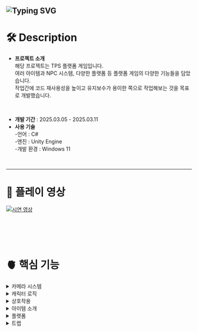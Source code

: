 ![Typing SVG](https://readme-typing-svg.demolab.com?font=Fira+Code&size=50&pause=1000&width=435&height=70&lines=JUMP!+JUMP!)
---
# 🛠️ Description
- **프로젝트 소개** <br>
  해당 프로젝트는 TPS 플랫폼 게임입니다. <br>
  여러 아이템과 NPC 시스템, 다양한 플랫폼 등 플랫폼 게임의 다양한 기능들을 담았습니다. <br>
  작업간에 코드 재사용성을 높이고 유지보수가 용이한 쪽으로 작업해보는 것을 목표로 개발했습니다.<br>
<br>

- **개발 기간** : 2025.03.05 - 2025.03.11
- **사용 기술** <br>
-언어 : C#<br>
-엔진 : Unity Engine <br>
-개발 환경 : Windows 11 <br>
<br>

---

# 📼 플레이 영상
[![시연 영상](https://github.com/user-attachments/assets/8aa7e540-2031-4566-8f29-03370f165eb8)](https://www.youtube.com/watch?v=WddA5sAjhDg&feature=youtu.be) 


<br><br>
---
 
# 🫀 핵심 기능 

<details>
  <summary>카메라 시스템</summary>
  
  ## 📷 카메라 시스템 [🔗 Camera Controller](https://github.com/znlsnel/TPS_JumpGame/blob/main/Assets/9.%20Scripts/Entity/CameraController.cs)
  <img src="https://github.com/user-attachments/assets/a3585003-bf92-4f98-8c19-0be4dffebb08" alt="카메라 무빙" width="500px"> <br>
- **3인칭 카메라**<br>
  3인칭 카메라를 구현했습니다. 카메라가 플레이어 주변을 회전하도록 구현하였고, <br>
  마우스 휠을 입력받은 후, 카메라 거리를 조절할 수 있도록 했습니다. <br>
  카메라와 플레이어 사이에 물체가 있을 때, Raycast를 통해 플레이어가 항상 보이게끔 하였습니다.
  <br><br>
  
```csharp
private void LateUpdate()
{
  if (GameManager.Instance.IsGameOver)
  { 
    LookAtTarget(); 
    return; 
  }

  MoveCamera();
  SetCameraDist();
}
```
- 플레이어가 먼저 이동 후, 카메라가 이동할 수 있게 LateUpdate에서 카메라의 이동로직을 실행했습니다.
<br><br>

```csharp
void MoveCamera()
{
  transform.position = target.position;

  Vector2 mouseDelta = mouseDir * sensitivity * Time.deltaTime;

  // 좌우 회전 (Y축 회전)
  transform.Rotate(Vector3.up * mouseDelta.x);
  // 상하 회전 (X축 회전) 
  rotationX -= mouseDelta.y;
  rotationX = Mathf.Clamp(rotationX, minXRot, maxXRot); // 카메라가 뒤집히지 않도록 제한

  // Quaternion을 사용하여 회전 적용
  transform.localRotation = Quaternion.Euler(rotationX, transform.localEulerAngles.y, 0f);
  mouseDir = Vector2.zero;
}
```
- 카메라의 위치를 target의 위치로 옮기고, 마우스 입력값에 따라 회전을 실행합니다.
<br><br>

```csharp
void SetCameraDist() 
{
  float dist = cameraDist;

  // 몸통의 중간에서 부터 시작
  Vector3 startPos = transform.position + Vector3.up * 0.3f;
  Vector3 dir = (Camera.main.transform.position - startPos).normalized;

  // 충돌을 했다면 카메라 거리 조절
  Ray ray = new Ray(startPos + Vector3.up * 0.2f, dir);   
  RaycastHit hit;
  if (Physics.Raycast(ray, out hit, dist, hitLayer))
    dist = (hit.point - startPos).magnitude; 

  // 혹시 모를 예외 상황을 위해 dist와 cameraDist중 최소값을 넣어줌
  Camera.main.transform.localPosition = cameraDir * Mathf.Min(dist, cameraDist);
}  
```
- Raycast를 통해 카메라와 플레이어 사이에 물체가 있는지 감지하고, 해당 거리만큼 카메라를 조정합니다.


<br><br>
    
</details>

<details>
  <summary>캐릭터 로직</summary>
  
  ## 🕹️ 캐릭터 로직 [🔗 Player Controller Link](https://github.com/znlsnel/TPS_JumpGame/blob/main/Assets/9.%20Scripts/Entity/PlayerController.cs) 
<img src="https://github.com/user-attachments/assets/9dd95c67-0407-4fa4-b6c0-0afe0638cbdb" alt="이동" width="500px"> <br>
<img src="https://github.com/user-attachments/assets/90d9e4b6-ed92-4e10-8dd8-3172315679c8" alt="점프" width="500px"> <br>
- 캐릭터 로직 <br>
``` csharp
void Move(Vector2 dir)
{
  Vector3 inputDir = new Vector3(dir.x, 0, dir.y);
  float cameraYaw = Camera.main.transform.eulerAngles.y;

  Quaternion yawRotation = Quaternion.Euler(0, cameraYaw, 0);
  Vector3 rotatedInputDir = yawRotation * inputDir; 

  if (rotatedInputDir != Vector3.zero)
  {
    Quaternion inputRotation = Quaternion.LookRotation(rotatedInputDir);
    targetRot = inputRotation.eulerAngles; // 최종 회전 각도
  } 
  Vector3 direction = rotatedInputDir * statHandler.MoveSpeed;
  if (knockbackDuration > 0.0f)
  {
    direction *= 0.2f; 
    direction += knockback;
  }

  SetVelocity(direction); 
}
```
- 캐릭터가 카메라의 Yaw값을 기준으로 이동하도록 했습니다. <br>
  왼쪽, 오른쪽, 뒤로 가는 키를 입력시, 그만큼 회전을 추가했습니다. <br>
<br><br>

```csharp
void Rotate(Vector3 rot)
{
  if (moveDir.magnitude <= 0f) 
    return;

  Quaternion targetRotation = Quaternion.Euler(rot);
  float angleDifference = Quaternion.Angle(transform.rotation, targetRotation);
  float t = Mathf.Clamp01((rotSpeed * Time.deltaTime) / angleDifference);
  transform.rotation = Quaternion.Slerp(transform.rotation, targetRotation, t);
}
```
- 캐릭터 회전시 한틱에 회전하면 부자연스럽다고 느꼈습니다. 이에 targetRot 변수에 회전값을 넣어놓고 <br>
  서서히 회전하도록 구현했습니다.
  <br><br>

``` csharp
bool IsGrounded()
{
  Ray[] rays = new Ray[4]
  {
    new Ray(transform.position + (transform.forward * 0.2f) + (transform.up * 0.01f), Vector3.down),
    new Ray(transform.position + (-transform.forward * 0.2f) + (transform.up * 0.01f), Vector3.down),
    new Ray(transform.position + (transform.right * 0.2f) + (transform.up * 0.01f), Vector3.down),
    new Ray(transform.position + (-transform.right * 0.2f) + (transform.up * 0.01f), Vector3.down),
  };

  for (int i = 0; i < rays.Length; i++)
  {
    if (Physics.Raycast(rays[i], 1f, groundLayerMask))
      return true;
  }
  return false;
}
```
- 캐릭터 점프는 Rigidbody의 AddForce 기능을 통해 간단하게 구현했습니다.
- 현재 땅바닥에 있는지 체크한 후, 바닥에 있는 경우에만 점프할 수 있도록 했습니다.
<br><br><br><br>

<img src="https://github.com/user-attachments/assets/6e63daaf-14eb-4345-941e-95dd1927d0db" alt="벽타기" width="500px"> <br> 
- ClimbHandler 클래스를 통해 벽타기 기능을 구현했습니다. [🔗 ClimbHandler Link](https://github.com/znlsnel/TPS_JumpGame/blob/main/Assets/9.%20Scripts/Handler/ClimbHandler.cs)
``` csharp
void ClimbCheck()
{
  if (!isJump || !isMove || climbTargetPos != null)
    return;

  for (int i = 0; i < 4; i ++) 
  { 
    Vector3 yOffset = new Vector3(0, -0.5f * i, 0);
    Ray ray = new Ray(rayCastPoint.position + yOffset, gameObject.transform.forward);
    RaycastHit hit;

    if (Physics.Raycast(ray, out hit, 1.5f, climbLayer)) 
    {
      BoxCollider bc = hit.collider as BoxCollider;
      if (bc != null)
      {
        Vector3 targetPos = hit.point;
        targetPos.y = hit.collider.gameObject.transform.position.y + bc.center.y + (bc.size.y * bc.transform.localScale.y) / 2;

        bool isForward = Vector3.Dot(rigid.velocity, (targetPos - transform.position).normalized) > -0.5f;

        Debug.Log((hit.point.y + -0.5f * i) - targetPos.y);
        if (isForward && Mathf.Abs((rayCastPoint.position.y) - targetPos.y) < 1.3f)
        {  
          targetPos += (transform.forward * 0.2f);
          StartClimb(hit.collider.gameObject, targetPos);
          break;
        }
      }
    }
  }
}
```
- ClimbCheck 함수를 통해 벽타기가 가능한지 체크를 했습니다. <br>
  머리에서부터 아래로 4개의 Raycast를 발사하여 충돌을 체크했습니다. <br>
  이후 충돌 대상이 BoxCollider를 가지고 있으며, BoxCollider의 위쪽 부분에 충돌했다면 벽타기 기능을 수행하도록 설계했습니다.
<br><br>

``` csharp
void Climb(Transform climbPos)
{
  if (climbPos == null)
    return;

  //Vector3 dir = climbPos.Value - handTf.position;
  Vector3 dir = climbPos.position - transform.position; 
    
  float dist = dir.magnitude;  
  if (dist > 0.1f)
    dir = dir * dist * Time.fixedDeltaTime * 3.0f;

  rigid.MovePosition(transform.position + dir); 
} 
```
- 업데이트 함수에서 위의 Climb 함수를 호출하여 위로 이동하도록 했습니다. <br>
  처음 구현할 때에는 오른손이 항상 climbPos에 위치하도록 설계를 했지만 <br>
  캐릭터가 끝까지 오르지 않는 문제가 발생했고, 마지막에 위치값을 보정해주는 것도 부자연스러웠습니다. <br>
  결론적으로는 캐릭터의 위치가 서서히 clibPos로 이동하도록 하여 최대한 자연스럽게 오르도록 구현했습니다.
  <br><br><br><br>

  
<img src="https://github.com/user-attachments/assets/5943f507-b4a1-4a26-9621-47ec43830bc2" alt="이미지" width="800px"> <br> 
- 캐릭터 애니메이션의 경우 Animation Handler를 통해 애니메이션을 실행했습니다. [🔗 AnimationHandler Link](https://github.com/znlsnel/TPS_JumpGame/blob/main/Assets/9.%20Scripts/Handler/AnimationHandler.cs) <br>
``` csharp
public void Move(Vector3 moveDir) => animator.SetBool(IsMoving, moveDir.magnitude > 0.5f); 
public void Jump() => animator.SetTrigger(IsJumping);
public void Landing() => animator.SetBool(IsInAir, false);  
public void Falling() => animator.SetBool(IsInAir, true);
public void OnClimb() => animator.SetTrigger(Climb);
public void OnDie(bool active)
{
  animator.SetBool(IsAlive, !active); 
  if (active)  
    animator.SetTrigger(IsDie);  
}
```
- 움직일때, 점프할 때, 착지할 때 등 각각의 상황에 함수들이 호출되도록 하였고 <br>
  애니메이션 관련 로직들은 해당 클래스에서만 실행되도록 설계했습니다.
  <br><br>
</details>

<details>
  <summary>상호작용</summary>
  
  ## 🤝 상호작용 [🔗 Interaction Handler](https://github.com/znlsnel/TPS_JumpGame/blob/main/Assets/9.%20Scripts/Handler/InteractionHandler.cs)
<img src="https://github.com/user-attachments/assets/724601c5-d8c8-47ea-861e-567a6bab121a" alt="벽타기" width="500px"> <br>
``` csharp
void Find()
  {
  Ray ray = Camera.main.ScreenPointToRay(new Vector3(Screen.width * xOffset, Screen.height * yOffset, 0));
  RaycastHit hit;
   
  float dist = interactionDistance + (Camera.main.transform.position - transform.position).magnitude;
  bool found = false;
  if (Physics.Raycast(ray, out hit, dist, layer)) 
  {
    var obj = hit.collider.gameObject.GetComponent<IInteractableObject>();
    if (obj != selectObject)
    {
      obj.ShowInfo();
      selectObject = obj;
    }
    found = obj != null;
  }

  if (!found && selectObject != null)
  {
    interactionUI.Init();
    selectObject = null;
  }
} 
```
- InvokeRepeating함수를 통해 0.1초에 한번씩 위의 Find 함수가 호출 되도록 했습니다. <br>
  인스펙터에서 설정한 에임의 위치 ( y, xOffset )을 이용해 Raycast를 하고, IInteractableObject 인터페이스를 상속받은 오브젝트를 찾습니다 <br>
  이후, 인터페이스의 ShowInfo 함수를 통해 정보 UI가 표시되도록 하였으며, <br>
  상호작용을 위해 selectObject 라는 이름으로 오브젝트를 저장했습니다.
<br><br>

```csharp
void InteractionInput(InputAction.CallbackContext context)
{
  if (selectObject == null)
    return;

  selectObject.Interaction(gameObject); 
}
```
- 상호작용키를 입력받을 때, selectObject가 존재한다면 해당 인터페이스의 Interaction 함수를 호출하여 상호작용을 구현했습니다.
<br><br>

 [🔗 Item](https://github.com/znlsnel/TPS_JumpGame/blob/main/Assets/9.%20Scripts/Entity/Item.cs)
```csharp
public void Interaction(GameObject player)
{
  player.GetComponent<PlayerDataHandler>()?.PickupItem(this);
}
```
- Item 클래스의 경우에는 PlayerDataHandler의 PickupItem 함수를 호출하여 아이템이 실행되도록 하였습니다.
<br><br>

 [🔗 Npc Controller](https://github.com/znlsnel/TPS_JumpGame/blob/main/Assets/9.%20Scripts/Entity/NpcController.cs)
```csharp 
public void Interaction(GameObject player)
{
  UIHandler.Instance.DialogUI.OpenUI(npcName, dialog, () => CheckCoin());
}
```
- Npc Controller의 경우 대화창이 켜지는 로직이 실행되도록 했습니다.
<br><br>

  <br><br>
</details>

<details>
  <summary>아이템 소개</summary>
  
  ## 📗 아이템
  ![image](https://github.com/user-attachments/assets/96e92409-fdcd-4066-9f90-afa4ed6f128d)
- Scriptable Object를 통해 아이템의 데이터를 설계했습니다. <br>

```csharp
public enum EItemType
{
	Equipable,
	Consumable,
}

public enum EEquipType
{
	Cloak,
	Body,
	Head,
	Hair,
}
```
- enum을 통해 아이템의 타입을 선택할 수 있게 하였습니다. <br>
  장착형 아이템의 경우 어디에 장착할건지를 Type으로 결정하게 됩니다. <br>
<br><br>

[🔗 Equip Handler](https://github.com/znlsnel/TPS_JumpGame/blob/main/Assets/9.%20Scripts/Handler/EquipHandler.cs)
```csharp
private Dictionary<EEquipType, Transform> equipTf = new Dictionary<EEquipType, Transform>();
private Dictionary<EEquipType, GameObject> equipItems = new Dictionary<EEquipType, GameObject>();
private Dictionary<EEquipType, Action> onUnEquip = new Dictionary<EEquipType, Action>();

public void EquipItem(Item item)
{
  EEquipType type = item.data.equipType;
  Transform ts = equipTf[type];

  GameObject nextItem = item.gameObject;
  GameObject curItem = equipItems[type];

  // 현재 장착중인 아이템 장착 해제
  if (curItem != null && curItem.TryGetComponent(out Item myItem))
  {
    curItem.transform.SetParent(null, false);
    curItem.transform.position = transform.position + transform.forward * 0.3f;
    myItem.data.onUnequip?.Invoke();
    curItem.gameObject.GetComponent<Item>().SetActiveItem(true);
  }
  else
    Destroy(curItem); 
   
  // 새로운 아이템 장착
  nextItem.gameObject.GetComponent<Item>().SetActiveItem(false);
  nextItem.transform.SetParent(ts, false);
  nextItem.transform.localPosition = Vector3.zero;
  equipItems[type] = nextItem; 
}
```
- 아이템의 장착은 Equip Handler에서 담당하도록 설계했습니다. <br>
  장착 아이템을 해당 클래스의 EquipItem 함수를 통해 보내면 위의 Dictionary를 통해서 장착 로직을 수행하게 됩니다 <br>
  우선 equipTf로 장착할 위치를 찾고, equipItems를 통해 해당 위치에 장착중인 아이템을 찾습니다. <br>
  이미 장착중인 아이템은 장착 해제를 하게되는데 이때, 아이템의 수치(스피드, 점프력 등)을 빼주는 함수를 onUnEquip을 통해 해결합니다 <br>
<br><br>

  <br><br>
</details>

<details>
  <summary>플랫폼</summary>
  
  ## 🟫 플랫폼 [🔗 Platform](https://github.com/znlsnel/TPS_JumpGame/tree/main/Assets/9.%20Scripts/Entity/Platform)
<img src="https://github.com/user-attachments/assets/34e0f688-4009-4010-a5ac-fddfad17e9ed" alt="플랫폼" width="500px"> <br>
<img src="https://github.com/user-attachments/assets/cd576d86-0eb1-4eca-a639-d770c19a49b3" alt="플랫폼 루프" width="500px"> <br>
- 점프 플랫폼, 무빙 플랫폼, 플랫폼 런처를 구현했습니다.

[🔗 Platform Controller](https://github.com/znlsnel/TPS_JumpGame/blob/main/Assets/9.%20Scripts/Entity/Platform/PlatformController.cs)<br>
[🔗 Platform](https://github.com/znlsnel/TPS_JumpGame/blob/main/Assets/9.%20Scripts/Entity/Platform/Platform.cs)
- 플랫폼을 조종하는 컨트롤러와, 플랫폼을 관리하는 script를 따로 작성했습니다.
- LineRenerer의 정점들을 통해 플랫폼의 움직임을 구현하였는데 플랫폼이 움직일때 <br>
  LineRenerer가 같이 움직이면 안되기 때문에 위처럼 분리하여 작성했습니다. <br>
  플랫폼은 플레이어가 플랫폼 위에 올라왔는지 감지하는 역할을 수행하고, 플랫폼 컨트롤러에 그 정보를 전달합니다.
<br><br>

[🔗 JumpPlatform Controller](https://github.com/znlsnel/TPS_JumpGame/blob/main/Assets/9.%20Scripts/Entity/Platform/JumpPlatformController.cs)
```csharp
public override void EnterObject(GameObject go)
{
	base.EnterObject(go);
    anim.SetTrigger(Push);  
}
 
public void AE_OnPush() 
{
    foreach (var target in targets)
    {
        Rigidbody rb = target.GetComponent<Rigidbody>();
	if (rb != null)
	{
	    rb.velocity = Vector3.zero;
	    rb.AddForce(transform.up * jumpPower, ForceMode.Impulse);
	} 
    }
} 
```
- 점프 플랫폼의 경우 플레이어가 접근할 때, 플랫폼을 띄우는 애니메이션이 실행되고<br>
  애니메이션 이벤트를 통해 플레이어를 위로 띄우는 로직을 실행합니다.

<br><br>

[🔗 MovingPlatform Controller](https://github.com/znlsnel/TPS_JumpGame/blob/main/Assets/9.%20Scripts/Entity/Platform/MovingPlatformController.cs)
```csharp
protected override void Awake() 
{
	base.Awake();

	lineRenderer = GetComponent<LineRenderer>();

	positions = new Vector3[lineRenderer.positionCount];
	lineRenderer.GetPositions(positions); 

	LocalToWorld(positions);

	platform.transform.position = prevPosition = positions[0];
	isLoop = lineRenderer.loop;
}

private void MoveObjectOnPlatform()
{
	Vector3 dir = platform.transform.position - prevPosition;
	foreach (var target in targets)
	{
		var rigid = target.GetComponent<Rigidbody>();
		if (rigid != null)
		{
			rigid.MovePosition(target.transform.position + dir);
		}
		else
			target.transform.position += dir;
	}

	prevPosition = platform.transform.position;
}
```
- 무빙 플랫폼은 라인랜더러에 저장된 정점 정보를 불러온 후, 정점의 위치값을 순회하는 방식으로 구현했습니다. <br>
  이 때, 플랫폼 위에 오브젝트가 있으면 같이 이동시키는 함수도 함께 호출됩니다.
<br><br>

[🔗 Platform Launcher](https://github.com/znlsnel/TPS_JumpGame/blob/main/Assets/9.%20Scripts/Entity/Platform/PlatformLauncher.cs)
```csharp
void ChargeGauge(InputAction.CallbackContext context)
{
	isChagingGauge = true;
	UIHandler.Instance.GaugeUI.OpenUI();
	GetComponent<BoxCollider>().enabled = false;
}

void CancelGaugeCharge(InputAction.CallbackContext context)
{
	UIHandler.Instance.GaugeUI.CloseUI();
	isChagingGauge = false;
	isLaunched = true;

	Vector3 dir = (endPos - startPos);
	targetPos = startPos + (dir * gauge);   
	height = Maxheight * gauge;
	timeElapsed = 0.0f;
}

protected override void MovePlatform()
{
	if (!isLaunched) 
		return;

	timeElapsed += Time.deltaTime;
	float t = timeElapsed / duration;

	if (t > 1.0f)
		t = 1.0f;
	
	 
	Vector3 currentPos = Vector3.Lerp(startPos, targetPos, t);
	currentPos.y += Mathf.Sin(t * Mathf.PI) * height;

	platform.transform.position = currentPos;

	if (t >= 1.0f) 
		DropPlatform();
}
```
- 플랫폼 런처는 상호작용 키를 누를때, ChargeGauge 함수가 호출되고, 키를 캔슬할 때, CancelGaugeCharge 함수가 호출되도록 했습니다. <br>
  CancelGaugeCharge 함수가 호출되면 현재 gauge의 값에 따라 발사되는 거리를 결정합니다. 이후 isLaunched 함수가 호출되며 <br>
  발사가 진행되도록 했습니다. <br>
  발사가 끝나면 DropPlatform 함수를 통해 경로를 벗어나 바닥으로 떨어지도록 했습니다. <br>

  <br><br>
</details>


<details>
  <summary>트랩</summary>
  
  ## 🎲 트랩 [🔗 Trap](https://github.com/znlsnel/TPS_JumpGame/tree/main/Assets/9.%20Scripts/Entity/Trap)
<img src="https://github.com/user-attachments/assets/f242b020-7d72-4f87-87f1-844118848906" alt="트랩" width="500px"> <br>
- 트랩은 함정을 실행하는 Trap 클래스, 플레이어를 감지하는 trap Sensor 클래스로 구성되어 있습니다. <br>

[🔗 LazerTrap Sensor](https://github.com/znlsnel/TPS_JumpGame/blob/main/Assets/9.%20Scripts/Entity/Trap/LazerTrapSensor.cs)
```csharp
void Update()
{
	Vector3 pos = transform.position;
	pos.y = posY + (Mathf.Sin(Time.time * 1.5f) + 1);
	transform.position = pos;
	lineRenderer.SetPosition(0, laserStart.position);
	lineRenderer.SetPosition(1, laserEnd.position);

	if (Time.time - lastFindTime < delayTime)
		return;


	Ray ray = new Ray(laserStart.position, (laserEnd.position - laserStart.position).normalized);
	RaycastHit hit;

	if (Physics.Raycast(ray, out hit, (laserEnd.position - laserStart.position).magnitude, playerMask))
	{
		lastFindTime = Time.time;
		onFindPlayer?.Invoke(); 
	}
}
```
- Trap Sensor 클래스를 상속받은 Lazer Trap Sensor 클래스에서는 업데이트문에서 Raycast를 통해 플레이어를 감지하도록 했습니다. <br>
  감지에 성공하면 onFindPlayer Event를 실행시킵니다. 해당 Event에는 Trap 클래스와 연결되어 함정이 발동되도록 했습니다.
<br><br>

[🔗 Trap](https://github.com/znlsnel/TPS_JumpGame/blob/main/Assets/9.%20Scripts/Entity/Trap/Trap.cs) <br>
[🔗 Bullet Trap](https://github.com/znlsnel/TPS_JumpGame/blob/main/Assets/9.%20Scripts/Entity/Trap/BulletTrap.cs)
```csharp
// Trap Class
private void Awake()
{
	var list = transform.GetComponentsInChildren<TrapSensor>();
	foreach (var s in list)
	{
		s.onFindPlayer.AddListener(TrapOn);
		sensors.Add(s);
	}
}


// Bullet Trap Class
public class BulletTrap : Trap
{
	[SerializeField] private GameObject bulletPrefab;
	[SerializeField] private float bulletSpeed;

	protected override void TrapOn()
	{
		var bullet = Instantiate(bulletPrefab);
		bullet.transform.position = transform.position;

		Vector3 dir = (player.transform.position - bullet.transform.position).normalized;
		bullet.GetComponent<Rigidbody>().AddForce(dir * bulletSpeed, ForceMode.Impulse);
		GameManager.Instance.SetTimer(() => Destroy(bullet), 10.0f);
	}
}
```
- TrapSensor에서 onFindPlayer Event가 실행되면 TrapOn 함수가 호출됩니다.<br>
  Bullet Trap에서는 플레이어에게 총알을 발사하는 로직이 실행되도록 했습니다.


  <br><br>
</details>
